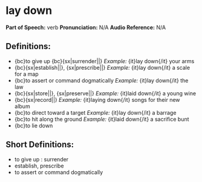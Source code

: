 # lay down

**Part of Speech:** verb
**Pronunciation:** N/A
**Audio Reference:** N/A

## Definitions:
- {bc}to give up {bc}{sx|surrender||} 
  *Example:* {it}lay down{/it} your arms
- {bc}{sx|establish||}, {sx|prescribe||} 
  *Example:* {it}lay down{/it} a scale for a map
- {bc}to assert or command dogmatically 
  *Example:* {it}lay down{/it} the law
- {bc}{sx|store||}, {sx|preserve||} 
  *Example:* {it}laid down{/it} a young wine
- {bc}{sx|record||} 
  *Example:* {it}laying down{/it} songs for their new album
- {bc}to direct toward a target 
  *Example:* {it}lay down{/it} a barrage
- {bc}to hit along the ground 
  *Example:* {it}laid down{/it} a sacrifice bunt
- {bc}to lie down

## Short Definitions:
- to give up : surrender
- establish, prescribe
- to assert or command dogmatically

